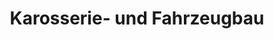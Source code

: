 ---
title: "Karosserie- und Fahrzeugbau"
url: /petershagen-eggersdorf/karosserie-und-fahrzeugbau/
shop: Autowerkstatt
---